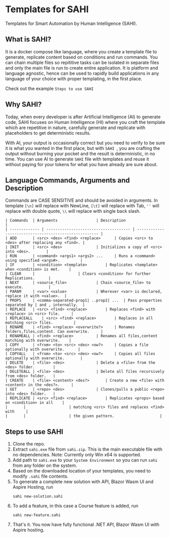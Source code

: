 # Templates for SAHI
Templates for Smart Automation by Human Intelligence (SAHI).

## What is SAHI?
It is a docker compose like language, where you create a template file to generate, replicate content based on conditions and run commands.
You can chain multiple files so repititive tasks can be isolated in separate files and only the main file is run to create entire application.
It is platform and language agnostic, hence can be used to rapidly build applications in any language of your choice with proper templating, in the first place.

Check out the example `Steps to use SAHI`

## Why SAHI?
Today, when every developer is after Artificial Intelligence (AI) to generate code, SAHI focuses on Human Intelligence (HI) where you craft the template which are repetitive in nature, carefully generate and replicate with placeholders to get deterministic results.

With AI, your output is occasionally correct but you need to verify to be sure it is what you wanted in the first place, but with `SAHI `, you are crafting the output without burning your pocket and the result is deterministic, in no time. You can use AI to generate `SAHI` file with templates and reuse it without paying for your tokens for what you have already are sure about.

## Language Commands, Arguments and Description
Commands are CASE SENSITIVE and should be avoided in arguments. In template `[\n]` will replace with NewLine, `[\t]` will replace with Tab, `''` will replace with double quote, `\\` will replace with single back slash.
```
| Commands 	| Arguments 				| Description 					     	|
| ------------- | ------------------------------------- | ----------------------------------------------------- |
| ADD		| <src> <des> <find> <replace>		| Copies <src> to <des> after replacing any <find>.	|
| INIT 		| <src> <des>				| Initializes a copy of <src> into <des>. 		|
| RUN 		| <command> <args1> <args2> ...		| Runs a <command> using specified <args#>. 		|
| IF		| <condition> <template>		| Replicates <template> when <condition> is met. 	|
| CLEAR 	| 					| Clears <condition> for further Replications. 		|
| NEXT 		| <source_file>				| Chain <source_file> to execute. 			|
| PARAM 	| <var> <value>				| Wherever <var> is declared, replace it with <value>. 	|
| PROPS		| <comma-separated-prop1| ..prop2| ...	| Pass properties separated by | and , internally. 	|
| REPLACE	| <src> <find> <replace>		| Replaces <find> with <replace> in <src> file. 	|
| REPLACEALL	| <src> <find> <replace>		| Replaces in all matching <src> files. 		|
| RENAME	| <find> <replace> <overwrite?>		| Renames folders,files,content. Can overwrite. 	|
| RENAMEALL	| <find> <replace>			| Renames all files,content matching with overwrite. 	|
| COPY		| <from> <to> <src> <des> <ow?>		| Copies a file optionally with overwrite. 		|
| COPYALL	| <from> <to> <src> <des> <ow?>		| Copies all files optionally with overwrite. 		|
| DELETE	| <file> <des>				| Delete a <file> from the <des> folder. 		|
| DELETEALL	| <file> <des>				| Delete all files recursively from <des> folder. 	|
| CREATE	| <file> <content> <des?>		| Create a new <file> with <content> in the <des?>. 	|
| GET		| <repo> <des>				| Clones/pulls a public <repo> into <des> folder. 	|
| REPLICATE	| <src> <find> <replace>		| Replicates <props> based on <condition> in all 	|
| 		| 					| matching <src> files and replaces <find> with 	|
| 		| 					| the given pattern. 					|
```

## Steps to use SAHI
1. Clone the repo.
2. Extract `sahi.exe` file from `sahi.zip`. This is the main executable file with no dependencies. Note: Currently only Win x64 is supported.
3. Add path to `sahi.exe` to your `System Environment` so you can run `sahi` from any folder on the system.
4. Based on the downloaded location of your templates, you need to modify `.sahi` file contents.
5. To generate a complete new solution with API, Blazor Wasm UI and Aspire Hosting, run
   ```
   sahi new-solution.sahi
   ```
6. To add a feature, in this case a Course feature is added, run
   ```
   sahi new-feature.sahi
   ```
7. That's it. You now have fully functional .NET API, Blazor Wasm UI with Aspire hosting.

